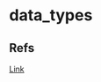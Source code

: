 # data_types

## Refs
[Link](https://rinthel.github.io/rust-lang-book-ko/ch03-02-data-types.html#%EC%8A%A4%EC%B9%BC%EB%9D%BC-%ED%83%80%EC%9E%85%EB%93%A4)
